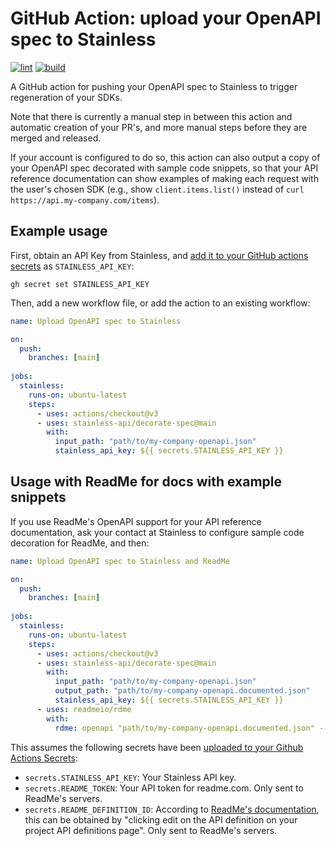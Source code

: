 # GitHub Action: upload your OpenAPI spec to Stainless

[![lint](https://github.com/stainless-api/upload-openapi-spec-action/actions/workflows/lint.yml/badge.svg)](https://github.com/stainless-api/upload-openapi-spec-action/actions/workflows/lint.yml)
[![build](https://github.com/stainless-api/upload-openapi-spec-action/actions/workflows/build.yml/badge.svg)](https://github.com/stainless-apiupload-openapi-spec-action/actions/workflows/build.yml)

A GitHub action for pushing your OpenAPI spec to Stainless to trigger regeneration of your SDKs. 

Note that there is currently a manual step in between this action and automatic creation of your PR's, 
and more manual steps before they are merged and released.

If your account is configured to do so, this action can also output a copy of your OpenAPI spec decorated with sample code snippets,
so that your API reference documentation can show examples of making each request with the user's chosen SDK 
(e.g., show `client.items.list()` instead of `curl https://api.my-company.com/items`). 

## Example usage

First, obtain an API Key from Stainless, and [add it to your GitHub actions secrets](https://docs.github.com/actions/security-guides/encrypted-secrets%23creating-encrypted-secrets-for-a-repository?tool=cli#creating-encrypted-secrets-for-a-repository) as `STAINLESS_API_KEY`:

```
gh secret set STAINLESS_API_KEY
```

Then, add a new workflow file, or add the action to an existing workflow:

```yaml
name: Upload OpenAPI spec to Stainless

on:
  push:
    branches: [main]
      
jobs:
  stainless:
    runs-on: ubuntu-latest
    steps:
      - uses: actions/checkout@v3
      - uses: stainless-api/decorate-spec@main
        with:
          input_path: "path/to/my-company-openapi.json"
          stainless_api_key: ${{ secrets.STAINLESS_API_KEY }}
```

## Usage with ReadMe for docs with example snippets

If you use ReadMe's OpenAPI support for your API reference documentation, 
ask your contact at Stainless to configure sample code decoration for ReadMe, 
and then:

```yaml
name: Upload OpenAPI spec to Stainless and ReadMe

on:
  push:
    branches: [main]
      
jobs:
  stainless:
    runs-on: ubuntu-latest
    steps:
      - uses: actions/checkout@v3
      - uses: stainless-api/decorate-spec@main
        with:
          input_path: "path/to/my-company-openapi.json"
          output_path: "path/to/my-company-openapi.documented.json"
          stainless_api_key: ${{ secrets.STAINLESS_API_KEY }}
      - uses: readmeio/rdme
        with:
          rdme: openapi "path/to/my-company-openapi.documented.json" --key=${{ secrets.README_TOKEN }} --id=${{ secrets.README_DEFINITION_ID }}
```

This assumes the following secrets have been [uploaded to your Github Actions Secrets](https://docs.github.com/en/actions/security-guides/encrypted-secrets):

   - `secrets.STAINLESS_API_KEY`: Your Stainless API key.
   - `secrets.README_TOKEN`: Your API token for readme.com. Only sent to ReadMe's servers.
   - `secrets.README_DEFINITION_ID`: According to [ReadMe's documentation](https://docs.readme.com/docs/openapi#re-syncing-an-openapi-document), 
      this can be obtained by "clicking edit on the API definition on your project API definitions page". Only sent to ReadMe's servers.
